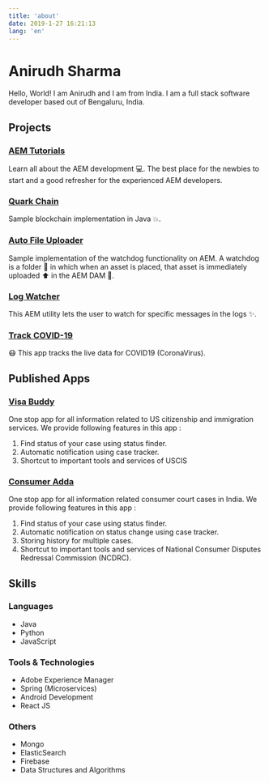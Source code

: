 ```yaml
---
title: 'about'
date: 2019-1-27 16:21:13
lang: 'en'
---
```


# Anirudh Sharma

Hello, World! I am Anirudh and I am from India. I am a full stack software developer based out of Bengaluru, India.

## Projects

### [AEM Tutorials](https://github.com/ani03sha/aem-demo)
Learn all about the AEM development :computer:. The best place for the newbies to start and a good refresher for the experienced AEM developers.

### [Quark Chain](https://github.com/ani03sha/QuarkChain)
Sample blockchain implementation in Java 💥.

### [Auto File Uploader](https://github.com/ani03sha/AutoFileUploader)
Sample implementation of the watchdog functionality on AEM. A watchdog is a folder :file_folder: in which when an asset is placed, that asset is immediately uploaded :arrow_up: in the AEM DAM :open_file_folder:.

### [Log Watcher](https://github.com/ani03sha/LogWatcher)
This AEM utility lets the user to watch for specific messages in the logs ✨.

### [Track COVID-19](https://github.com/ani03sha/Track-COVID19)
:mask: This app tracks the live data for COVID19 (CoronaVirus).


## Published Apps

### [Visa Buddy](https://play.google.com/store/apps/details?id=com.evangelists.visastatus&hl=en)
One stop app for all information related to US citizenship and immigration services. We provide following features in this app :

1. Find status of your case using status finder.
2. Automatic notification using case tracker.
3. Shortcut to important tools and services of USCIS

### [Consumer Adda](https://play.google.com/store/apps/details?id=com.evangelist.complaintstatus&hl=en)
One stop app for all information related consumer court cases in India. We provide following features in this app :

1. Find status of your case using status finder.
2. Automatic notification on status change using case tracker.
3. Storing history for multiple cases.
4. Shortcut to important tools and services of National Consumer Disputes Redressal Commission (NCDRC).


## Skills

### Languages
- Java
- Python
- JavaScript

### Tools & Technologies
- Adobe Experience Manager
- Spring (Microservices)
- Android Development
- React JS

### Others
- Mongo
- ElasticSearch
- Firebase
- Data Structures and Algorithms